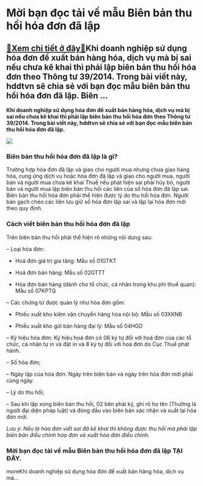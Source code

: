 Mời bạn đọc tải về mẫu Biên bản thu hồi hóa đơn đã lập
======================================================

[:gift:Xem chi tiết ở đây:gift:](https://hddtvn.com/moi-ban-doc-tai-ve-mau-bien-ban-thu-hoi-hoa-don-da-lap/)Khi doanh nghiệp sử dụng hóa đơn để xuất bán hàng hóa, dịch vụ mà bị sai nếu chưa kê khai thì phải lập biên bản thu hồi hóa đơn theo Thông tư 39/2014. Trong bài viết này, hddtvn sẽ chia sẻ với bạn đọc mẫu biên bản thu hồi hóa đơn đã lập. Biên …
----------------------------------------------------------------------------------------------------------------------------------------------------------------------------------------------------------------------------------------------------

**Khi doanh nghiệp sử dụng hóa đơn để xuất bán hàng hóa, dịch vụ mà bị sai nếu chưa kê khai thì phải lập biên bản thu hồi hóa đơn theo Thông tư 39/2014. Trong bài viết này, hddtvn sẽ chia sẻ với bạn đọc mẫu biên bản thu hồi hóa đơn đã lập.**


![](https://hddtvn.com/wp-content/uploads/2021/01/SwFe0TP.png)


### Biên bản thu hồi hóa đơn đã lập là gì?


Trường hợp hóa đơn đã lập và giao cho người mua nhưng chưa giao hàng hóa, cung ứng dịch vụ hoặc hóa đơn đã lập và giao cho người mua, người bán và người mua chưa kê khai Thuế nếu phát hiện sai phải hủy bỏ, người bán và người mua lập biên bản thu hồi các liên của số hóa đơn đã lập sai. Biên bản thu hồi hóa đơn phải thể hiện được lý do thu hồi hóa đơn. Người bán gạch chéo các liên lưu giữ số hóa đơn lập sai và lập lại hóa đơn mới theo quy định.


### Cách viết biên bản thu hồi hóa đơn đã lập


Trên biên bản thu hồi phải thể hiện rõ những nội dung sau:


– Loại hóa đơn:




* Hoá đơn giá trị gia tăng: Mẫu số 01GTKT

* Hoá đơn bán hàng: Mẫu số 02GTTT

* Hóa đơn bán hàng (dành cho tổ chức, cá nhân trong khu phi thuế quan): Mẫu số 07KPTQ



– Các chứng từ được quản lý như hóa đơn gồm:




* Phiếu xuất kho kiêm vận chuyển hàng hóa nội bộ: Mẫu số 03XKNB

* Phiếu xuất kho gửi bán hàng đại lý: Mẫu số 04HGD



– Ký hiệu hóa đơn: Ký hiệu hoá đơn có 06 ký tự đối với hoá đơn của các tổ chức, cá nhân tự in và đặt in và 8 ký tự đối với hoá đơn do Cục Thuế phát hành.


– Số hóa đơn;


– Ngày lập của hóa đơn: Ngày trên biên bản và ngày trên hóa đơn mới phải cùng ngày.


– Lý do thu hồi;


– Sau khi lập xong biên bản thu hồi, 02 bên phải ký, ghi rõ họ tên (Thường là người đại diện pháp luật) và đóng dấu vào biên bản xác nhận và xuất lại hóa đơn mới.


*Lưu ý: Nếu là hóa đơn viết sai đã kê khai thì không được thu hồi mà phải lập biên bản điều chỉnh hóa đơn và xuất hóa đơn điều chỉnh.*


### **Mời bạn đọc tải về mẫu Biên bản thu hồi hóa đơn đã lập** **TẠI ĐÂY**.


moreKhi doanh nghiệp sử dụng hóa đơn để xuất bán hàng hóa, dịch vụ mà…


